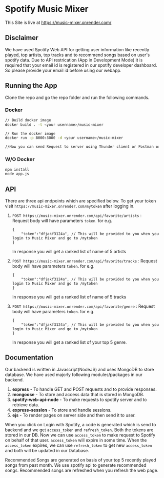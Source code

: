 # Spotify Music Mixer

This Site is live at <https://music-mixer.onrender.com/>

## Disclaimer

We have used Spotify Web API for getting user information like recently played, top artists, top tracks and to recommend songs based on user's spotify data. Due to API restrication (App in Development Mode) it is required that your email id is registered in our spotify developer dashboard. So please provide your email id before using our webapp.

## Running the App

Clone the repo and go the repo folder and run the following commands.

### Docker

```bash
// Build docker image
docker build . -t <your username>/music-mixer

// Run the docker image
docker run -p 8000:8000 -d <your username>/music-mixer

//Now you can send Request to server using Thunder client or Postman or you can run cli.py and enter the port number to play the game.

```

### W/O Docker

```bash
npm install
node app.js
```

## API

There are three api endpoints which are specified below. To get your token visit `https://music-mixer.onrender.com/mytoken` after logging in.

1. `POST https://music-mixer.onrender.com/api/favorite/artists` : Request body will have parameters `token`. for e.g.

    ```jsonc
    {
        "token":"dfjakf3124a", // This will be provided to you when you login to Music Mixer and go to /mytoken
    }
    ```

    In response you will get a ranked list of name of 5 artists

2. `POST https://music-mixer.onrender.com/api/favorite/tracks` : Request body will have parameters `token`. for e.g.

    ```jsonc
    {
        "token":"dfjakf3124a", // This will be provided to you when you login to Music Mixer and go to /mytoken
    }
    ```

    In response you will get a ranked list of name of 5 tracks

3. `POST https://music-mixer.onrender.com/api/favorite/genre` : Request body will have parameters `token`. for e.g.

    ```jsonc
    {
        "token":"dfjakf3124a", // This will be provided to you when you login to Music Mixer and go to /mytoken
    }
    ```

    In response you will get a ranked list of your top 5 genre.

## Documentation

Our backend is written in Javascript(NodeJS) and uses MongoDB to store database. We have used majorly following modules/packages in our backend.

1. **express** - To handle GET and POST requests and to provide responses.
2. **mongoose** - To store and access data that is stored in MongoDB.
3. **spotify-web-api-node** - To make requests to spotify server and to retrieve data.
4. **express-session** - To store and handle sessions.
5. **ejs** - To render pages on server side and then send it to user.

When you click on Login with Spotify, a code is generated which is send to backend and we get `access_token` and `refresh_token`. Both the tokens are stored in our DB. Now we can use `access_token` to make request to Spotify on behalf of that user. `access_token` will expire in some time. When the `access_token` expires, we can use `refresh_token` to get new `access_token` and both will be updated in our Database.

Recommended Songs are generated on basis of your top 5 recently played songs from past month. We use spotify api to generate recommended songs. Recommended songs are refreshed when you refresh the web page.
